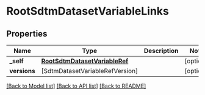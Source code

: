 # RootSdtmDatasetVariableLinks

## Properties
Name | Type | Description | Notes
------------ | ------------- | ------------- | -------------
**_self** | [**RootSdtmDatasetVariableRef**](RootSdtmDatasetVariableRef.md) |  | [optional] 
**versions** | [SdtmDatasetVariableRefVersion] |  | [optional] 

[[Back to Model list]](../README.md#documentation-for-models) [[Back to API list]](../README.md#documentation-for-api-endpoints) [[Back to README]](../README.md)


